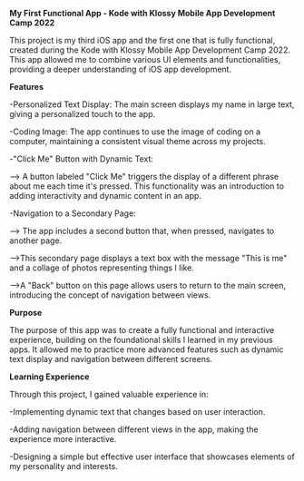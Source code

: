 **My First Functional App - Kode with Klossy Mobile App Development Camp 2022**

This project is my third iOS app and the first one that is fully functional, created during the Kode with Klossy Mobile App Development Camp 2022. This app allowed me to combine various UI elements and functionalities, providing a deeper understanding of iOS app development.

**Features**

-Personalized Text Display: The main screen displays my name in large text, giving a personalized touch to the app.


-Coding Image: The app continues to use the image of coding on a computer, maintaining a consistent visual theme across my projects.


-"Click Me" Button with Dynamic Text: 
  
  --> A button labeled "Click Me" triggers the display of a different phrase about me each time it's pressed. This functionality was an introduction to adding interactivity and dynamic content in an app.

-Navigation to a Secondary Page:

  --> The app includes a second button that, when pressed, navigates to another page.
  
  
  -->This secondary page displays a text box with the message "This is me" and a collage of photos representing things I like.
 
  
  -->A "Back" button on this page allows users to return to the main screen, introducing the concept of navigation between views.

**Purpose**

The purpose of this app was to create a fully functional and interactive experience, building on the foundational skills I learned in my previous apps. It allowed me to practice more advanced features such as dynamic text display and navigation between different screens.

**Learning Experience**

Through this project, I gained valuable experience in:

-Implementing dynamic text that changes based on user interaction.


-Adding navigation between different views in the app, making the experience more interactive.


-Designing a simple but effective user interface that showcases elements of my personality and interests.
